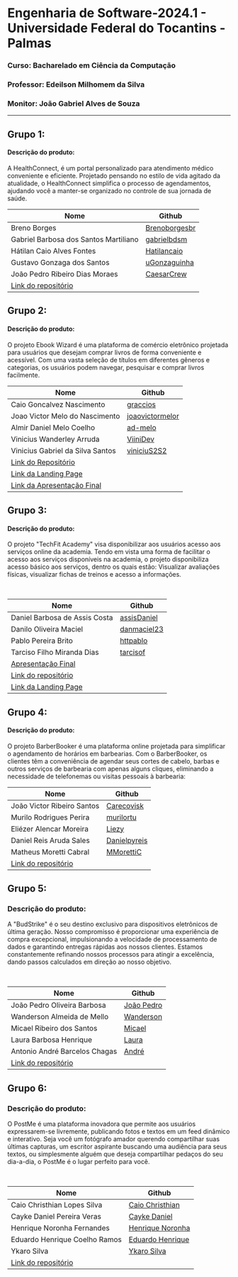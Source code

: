 # Engenharia de Software-2024.1 - Universidade Federal do Tocantins - Palmas
### Curso: Bacharelado em Ciência da Computação
### Professor: Edeilson Milhomem da Silva
### Monitor: João Gabriel Alves de Souza

---

## Grupo 1:

#### Descrição do produto:
A HealthConnect, é um portal personalizado para atendimento médico conveniente e eficiente. Projetado pensando no estilo de vida agitado da atualidade, o HealthConnect simplifica o processo de agendamentos, ajudando você a manter-se organizado no controle de sua jornada de saúde.
<br>

| Nome                                                                                | Github                                            |
|-------------------------------------------------------------------------------------|---------------------------------------------------|
| Breno Borges                                                                        | [Brenoborgesbr](https://github.com/Brenoborgesbr) |
| Gabriel Barbosa dos Santos Martiliano                                               | [gabrielbdsm](https://github.com/gabrielbdsm)     |
| Hátilan Caio Alves Fontes                                                           | [Hatilancaio](https://github.com/Hatilancaio)     |
| Gustavo Gonzaga  dos Santos                                                         | [uGonzaguinha](https://github.com/uGonzaguinha)   |
| João Pedro Ribeiro Dias Moraes                                                      | [CaesarCrew](https://github.com/CaesarCrew)       |
| [Link do repositório](https://github.com/CaesarCrew/Eng_Soft-Grupo1) |

## Grupo 2:

#### Descrição do produto:
O projeto Ebook Wizard é uma plataforma de comércio eletrônico projetada para usuários que desejam comprar livros de forma conveniente e acessível. Com uma vasta seleção de títulos em diferentes gêneros e categorias, os usuários podem navegar, pesquisar e comprar livros facilmente.
<br>

| Nome                                                                                | Github                                        |
|-------------------------------------------------------------------------------------|-----------------------------------------------|
| Caio Goncalvez Nascimento                                                    | [graccios](https://github.com/graccius) |
| Joao Victor Melo do Nascimento                                                             | [joaovictormelor](https://github.com/joaovictormelor) |
| Almir Daniel Melo Coelho                                                                | [ad-melo](https://github.com/ad-melo)       |
| Vinicius Wanderley Arruda                                                          | [ViiniDev](https://github.com/ViiniDev)       |
| Vinicius Gabriel da Silva Santos                                                          | [viniciuS2S2](https://github.com/viniciuS2S2)       |
| [Link do Repositório](https://github.com/ViiniDev/E_Book_Wizard) |                                               |            
| [Link da Landing Page](https://viinidev.github.io/E_Book_Wizard/) |                                               |            
| [Link da Apresentação Final](./Apresentações/Grupo%202/apresentacao.pdf) |                                               |            
## Grupo 3:

#### Descrição do produto:
O projeto "TechFit Academy" visa disponibilizar aos usuários acesso aos serviços online da academia. Tendo em vista uma forma de facilitar o acesso aos serviços disponíveis na academia, o projeto disponibiliza acesso básico aos serviços, dentro os quais estão: Visualizar avaliações físicas, visualizar fichas de treinos e acesso a informações.

<br>

| Nome                                                                                                     | Github                                        |
|----------------------------------------------------------------------------------------------------------|-----------------------------------------------|
| Daniel Barbosa de Assis Costa                                                                            | [assisDaniel](https://github.com/assisDaniel) |
| Danilo Oliveira Maciel                                                                                   | [danmaciel23](https://github.com/danmaciel23) |
| Pablo Pereira Brito                                                                                      | [httpablo](https://github.com/httpablo)       |
| Tarciso Filho Miranda Dias                                                                               | [tarcisof](https://github.com/tarcisof)       |
| [Apresentação Final](Apresenta%C3%A7%C3%B5es/Grupo%203/TechFit%20-%20Apresenta%C3%A7%C3%A3o%20Final.pdf) |                                               |
| [Link do repositório](https://github.com/assisDaniel/ES-2024_1-TechFit-Academy.git)                      |                                               |
| [Link da Landing Page](https://httpablo.github.io/landing-page-techFit/)                                                                                 |                                               |

## Grupo 4:

#### Descrição do produto:
O projeto BarberBooker é uma plataforma online projetada para simplificar o agendamento de horários em barbearias. Com o BarberBooker, os clientes têm a conveniência de agendar seus cortes de cabelo, barbas e outros serviços de barbearia com apenas alguns cliques, eliminando a necessidade de telefonemas ou visitas pessoais à barbearia:
<br>

| Nome                                                                                | Github                                        |
|-------------------------------------------------------------------------------------|-----------------------------------------------|
| João Victor Ribeiro Santos                                                          | [Carecovisk](https://github.com/Carecovisk)   |
| Murilo Rodrigues Perira                                                             | [murilortu](https://github.com/murilortu)     |
| Eliézer Alencar Moreira                                                             | [Liezy](https://github.com/Liezy)             |
| Daniel Reis Aruda Sales                                                             | [Danielpyreis](https://github.com/Danielpyreis)|
| Matheus Moretti Cabral                                                              | [MMorettiC](https://github.com/MMorettiC)     |
| [Link do repositório](https://github.com/murilortu/BarberBooker.git) |                                                              |


## Grupo 5:

### Descrição do produto:
A "BudStrike" é o seu destino exclusivo para dispositivos eletrônicos de última geração. Nosso compromisso é proporcionar uma experiência de compra excepcional, impulsionando a velocidade de processamento de dados e garantindo entregas rápidas aos nossos clientes. Estamos constantemente refinando nossos processos para atingir a excelência, dando passos calculados em direção ao nosso objetivo.

<br>

|Nome|Github|
|---|---|
|João Pedro Oliveira Barbosa|[João Pedro](https://github.com/Iohanan-Cephas)|
|Wanderson Almeida de Mello|[Wanderson](https://github.com/sadMello)|
|Micael Ribeiro dos Santos|[Micael](https://github.com/messiribeiro)|
|Laura Barbosa Henrique|[Laura](https://github.com/tinywin)|
|Antonio André Barcelos Chagas|[André](https://github.com//andrebarceloschagas)|
[Link do repositório](https://github.com/Iohanan-Cephas/bud-strike-eng-soft-2024-1)|


## Grupo 6:

### Descrição do produto:
O PostMe é uma plataforma inovadora que permite aos usuários expressarem-se livremente, publicando fotos e textos em um feed dinâmico e interativo. Seja você um fotógrafo amador querendo compartilhar suas últimas capturas, um escritor aspirante buscando uma audiência para seus textos, ou simplesmente alguém que deseja compartilhar pedaços do seu dia-a-dia, o PostMe é o lugar perfeito para você.

<br>

|Nome|Github|
|---|---|
|Caio Christhian Lopes Silva|[Caio Christhian](https://github.com/CaioChristhian)|
|Cayke Daniel Pereira Veras|[Cayke Daniel](https://github.com/cayke1)|
|Henrique Noronha Fernandes|[Henrique Noronha](https://github.com/henrique-noronha)|
|Eduardo Henrique Coelho Ramos|[Eduardo Henrique](https://github.com/KiwiProgamador)|
|Ykaro Silva|[Ykaro Silva](https://github.com/ykarosilva)|
[Link do repositório](https://github.com/CaioChristhian/ES-2024_1-PostMe)|
